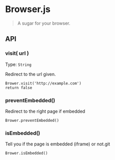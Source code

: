 # Browser.js

> A sugar for your browser.

## API

### visit( url )

Type: `String`

Redirect to the url given.

```
Brower.visit('http://example.com')
return false
```

### preventEmbedded()

Redirect to the right page if embedded

```
Brower.preventEmbedded()
```

### isEmbedded()

Tell you if the page is embedded (iframe) or not.git

```
Brower.isEmbedded()
```

